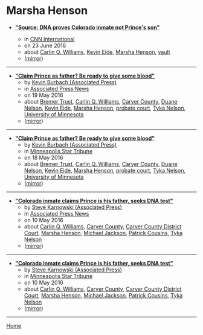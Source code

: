 # Marsha Henson

 - [**"Source: DNA proves Colorado inmate not Prince's son"**](https://edition.cnn.com/2016/06/22/entertainment/carlin-williams-not-princes-son/index.html)

    - in [CNN International](https://edition.cnn.com/)
    - on 23 June 2016
    - about [Carlin Q. Williams](../../topics/carlin-q-williams/index.md), [Kevin Eide](../../topics/kevin-eide/index.md), [Marsha Henson](../../topics/marsha-henson/index.md), [vault](../../topics/vault/index.md)
    - ([mirror](https://web.archive.org/web/*/https://edition.cnn.com/2016/06/22/entertainment/carlin-williams-not-princes-son/index.html))

----

 - [**"Claim Prince as father? Be ready to give some blood"**](https://apnews.com/article/e3f131b92de54d0293aadbe5d4192917)
    - by [Kevin Burbach (Associated Press)](../../authors/associated-press/kevin-burbach/index.md)
    - in [Associated Press News](https://apnews.com/)
    - on 19 May 2016
    - about [Bremer Trust](../../topics/bremer-trust/index.md), [Carlin Q. Williams](../../topics/carlin-q-williams/index.md), [Carver County](../../topics/carver-county/index.md), [Duane Nelson](../../topics/duane-nelson/index.md), [Kevin Eide](../../topics/kevin-eide/index.md), [Marsha Henson](../../topics/marsha-henson/index.md), [probate court](../../topics/probate-court/index.md), [Tyka Nelson](../../topics/tyka-nelson/index.md), [University of Minnesota](../../topics/university-of-minnesota/index.md)
    - ([mirror](https://web.archive.org/web/*/https://apnews.com/article/e3f131b92de54d0293aadbe5d4192917))

----

 - [**"Claim Prince as father? Be ready to give some blood"**](https://www.startribune.com/claim-prince-as-father-be-ready-to-give-some-blood/379911591/)
    - by [Kevin Burbach (Associated Press)](../../authors/associated-press/kevin-burbach/index.md)
    - in [Minneapolis Star Tribune](https://www.startribune.com/)
    - on 18 May 2016
    - about [Bremer Trust](../../topics/bremer-trust/index.md), [Carlin Q. Williams](../../topics/carlin-q-williams/index.md), [Carver County](../../topics/carver-county/index.md), [Duane Nelson](../../topics/duane-nelson/index.md), [Kevin Eide](../../topics/kevin-eide/index.md), [Marsha Henson](../../topics/marsha-henson/index.md), [probate court](../../topics/probate-court/index.md), [Tyka Nelson](../../topics/tyka-nelson/index.md), [University of Minnesota](../../topics/university-of-minnesota/index.md)
    - ([mirror](https://web.archive.org/web/*/https://www.startribune.com/claim-prince-as-father-be-ready-to-give-some-blood/379911591/))

----

 - [**"Colorado inmate claims Prince is his father, seeks DNA test"**](https://apnews.com/13fdcc29391d427bab6b4b5584316da8)
    - by [Steve Karnowski (Associated Press)](../../authors/associated-press/steve-karnowski/index.md)
    - in [Associated Press News](https://apnews.com/)
    - on 10 May 2016
    - about [Carlin Q. Williams](../../topics/carlin-q-williams/index.md), [Carver County](../../topics/carver-county/index.md), [Carver County District Court](../../topics/carver-county-district-court/index.md), [Marsha Henson](../../topics/marsha-henson/index.md), [Michael Jackson](../../topics/michael-jackson/index.md), [Patrick Cousins](../../topics/patrick-cousins/index.md), [Tyka Nelson](../../topics/tyka-nelson/index.md)
    - ([mirror](https://web.archive.org/web/*/https://apnews.com/13fdcc29391d427bab6b4b5584316da8))

----

 - [**"Colorado inmate claims Prince is his father, seeks DNA test"**](https://www.startribune.com/colorado-inmate-claims-prince-is-his-father-seeks-dna-test/378823301/)
    - by [Steve Karnowski (Associated Press)](../../authors/associated-press/steve-karnowski/index.md)
    - in [Minneapolis Star Tribune](https://www.startribune.com/)
    - on 10 May 2016
    - about [Carlin Q. Williams](../../topics/carlin-q-williams/index.md), [Carver County](../../topics/carver-county/index.md), [Carver County District Court](../../topics/carver-county-district-court/index.md), [Marsha Henson](../../topics/marsha-henson/index.md), [Michael Jackson](../../topics/michael-jackson/index.md), [Patrick Cousins](../../topics/patrick-cousins/index.md), [Tyka Nelson](../../topics/tyka-nelson/index.md)
    - ([mirror](https://web.archive.org/web/*/https://www.startribune.com/colorado-inmate-claims-prince-is-his-father-seeks-dna-test/378823301/))

----

[Home](../index.md)
